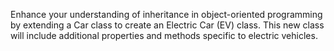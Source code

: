 Enhance your understanding of inheritance in object-oriented programming by extending a Car class to create an Electric Car (EV) class. This new class will include additional properties and methods specific to electric vehicles.
